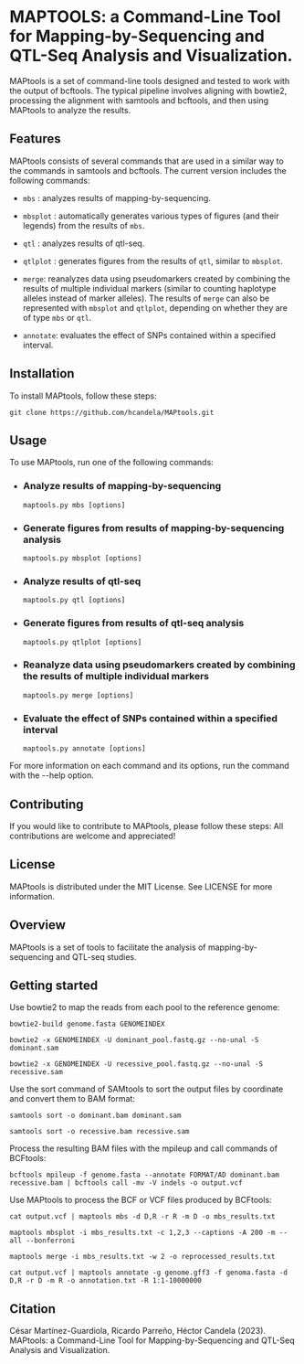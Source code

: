 # **MAPTOOLS: a Command-Line Tool for Mapping-by-Sequencing and QTL-Seq Analysis and Visualization.**

MAPtools is a set of command-line tools designed and tested to work with the output of bcftools. The typical pipeline involves aligning with bowtie2, processing the alignment with samtools and bcftools, and then using MAPtools to analyze the results.

## **Features**
MAPtools consists of several commands that are used in a similar way to the commands in samtools and bcftools. The current version includes the following commands:

*   ``mbs`` : analyzes results of mapping-by-sequencing.

*   ``mbsplot`` : automatically generates various types of figures (and their legends) from the results of ``mbs``.

*   ``qtl`` : analyzes results of qtl-seq.
*   ``qtlplot`` : generates figures from the results of ``qtl``, similar to ``mbsplot``.
*   ``merge``: reanalyzes data using pseudomarkers created by combining the results of multiple individual markers (similar to counting haplotype alleles instead of marker alleles). The results of ``merge`` can also be represented with ``mbsplot`` and ``qtlplot``, depending on whether they are of type ``mbs`` or ``qtl``.
*   ``annotate``: evaluates the effect of SNPs contained within a specified interval.

## **Installation**
To install MAPtools, follow these steps:
```
git clone https://github.com/hcandela/MAPtools.git
```

## **Usage**
To use MAPtools, run one of the following commands:

*   ### **Analyze results of mapping-by-sequencing**
    `` maptools.py mbs [options] ``

*   ### **Generate figures from results of mapping-by-sequencing analysis**
    `` maptools.py mbsplot [options] ``

*   ### **Analyze results of qtl-seq**
    `` maptools.py qtl [options] ``

*   ### **Generate figures from results of qtl-seq analysis**
    `` maptools.py qtlplot [options] ``

*   ### **Reanalyze data using pseudomarkers created by combining the results of multiple individual markers**
    `` maptools.py merge [options] ``

*   ### **Evaluate the effect of SNPs contained within a specified interval**
    `` maptools.py annotate [options] ``

For more information on each command and its options, run the command with the --help option.

## **Contributing**
If you would like to contribute to MAPtools, please follow these steps:
All contributions are welcome and appreciated!

## **License**
MAPtools is distributed under the MIT License. See LICENSE for more information.

## **Overview**
MAPtools is a set of tools to facilitate the analysis of mapping-by-sequencing and QTL-seq studies.

## **Getting started**

Use bowtie2 to map the reads from each pool to the reference genome:

```
bowtie2-build genome.fasta GENOMEINDEX
```
```
bowtie2 -x GENOMEINDEX -U dominant_pool.fastq.gz --no-unal -S dominant.sam
```
```
bowtie2 -x GENOMEINDEX -U recessive_pool.fastq.gz --no-unal -S recessive.sam
```

Use the sort command of SAMtools to sort the output files by coordinate and convert them to BAM format:
```
samtools sort -o dominant.bam dominant.sam
```
```
samtools sort -o recessive.bam recessive.sam
```
Process the resulting BAM files with the mpileup and call commands of BCFtools:

```
bcftools mpileup -f genome.fasta --annotate FORMAT/AD dominant.bam recessive.bam | bcftools call -mv -V indels -o output.vcf
```

Use MAPtools to process the BCF or VCF files produced by BCFtools:

```
cat output.vcf | maptools mbs -d D,R -r R -m D -o mbs_results.txt
```

```
maptools mbsplot -i mbs_results.txt -c 1,2,3 --captions -A 200 -m --all --bonferroni
```
```
maptools merge -i mbs_results.txt -w 2 -o reprocessed_results.txt
```
```
cat output.vcf | maptools annotate -g genome.gff3 -f genoma.fasta -d D,R -r D -m R -o annotation.txt -R 1:1-10000000
```

## **Citation**

César Martínez-Guardiola, Ricardo Parreño, Héctor Candela (2023).
MAPtools: a Command-Line Tool for Mapping-by-Sequencing and QTL-Seq Analysis and Visualization.



